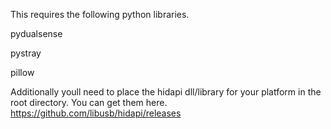 This requires the following python libraries.

pydualsense

pystray

pillow


Additionally youll need to place the hidapi dll/library for your platform in the root directory. You can get them here. https://github.com/libusb/hidapi/releases
